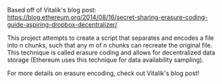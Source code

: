 Based off of Vitalik's blog post:
https://blog.ethereum.org/2014/08/16/secret-sharing-erasure-coding-guide-aspiring-dropbox-decentralizer/

This project attempts to create a script that separates and encodes a file into n chunks, such that any m of n chunks can recreate the original file.  This technique is called erasure coding and allows for decentralized data storage (Ethereum uses this technique for data availability sampling). 

For more details on erasure encoding, check out Vitalik's blog post!